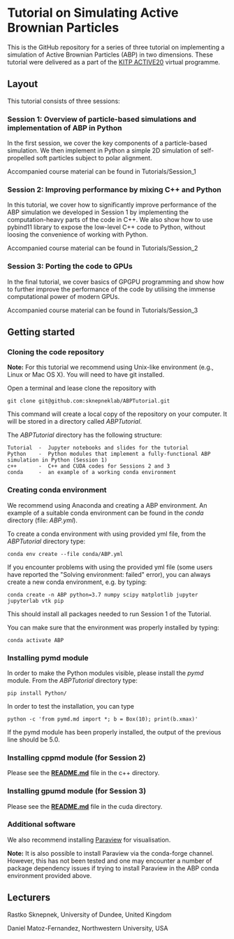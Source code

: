 # Tutorial on Simulating Active Brownian Particles

This is the GitHub repository for a series of three tutorial on implementing a simulation of Active Brownian Particles (ABP) in two dimensions. These tutorial were delivered as a part of the [KITP ACTIVE20](https://www.kitp.ucsb.edu/activities/active20)  virtual programme.

## Layout 

This tutorial consists of three sessions:

### Session 1: Overview of particle-based simulations and implementation of ABP in Python

In the first session, we cover the key components of a particle-based simulation. We then implement in Python a simple 2D simulation of self-propelled soft particles subject to polar alignment. 

Accompanied course material can be found in Tutorials/Session_1

### Session 2: Improving performance by mixing C++ and Python

In this tutorial, we cover how to significantly improve performance of the ABP simulation we developed in Session 1 by implementing the computation-heavy parts of the code in C++. We also show how to use pybind11 library to expose the low-level C++ code to Python, without loosing the convenience of working with Python.

Accompanied course material can be found in Tutorials/Session_2

### Session 3: Porting the code to GPUs

In the final tutorial, we cover basics of GPGPU programming and show how to further improve the performance of the code by utilising the immense computational power of modern GPUs.

Accompanied course material can be found in Tutorials/Session_3

## Getting started

### Cloning the code repository

**Note:** For this tutorial we recommend using Unix-like environment (e.g., Linux or Mac OS X). You will need to have git installed. 

Open a terminal and lease clone the repository with 

`git clone git@github.com:sknepneklab/ABPTutorial.git`

This command will create a local copy of the repository on your computer. It will be stored in a directory called *ABPTutorial*. 

The *ABPTutorial* directory has the following structure:

    Tutorial  -  Jupyter notebooks and slides for the tutorial
    Python    -  Python modules that implement a fully-functional ABP simulation in Python (Session 1)
    c++       -  C++ and CUDA codes for Sessions 2 and 3
    conda     -  an example of a working conda environment 

### Creating conda environment 

We recommend using Anaconda and creating a ABP environment. An example of a suitable conda environment can be found in the *conda* directory (file: *ABP.yml*).

To create a conda environment with using provided yml file, from the *ABPTutorial* directory type:

`conda env create --file conda/ABP.yml`

If you encounter problems with using the provided yml file (some users have reported the "Solving environment: failed" error), you can always create a new conda environment, e.g. by typing:

`conda create -n ABP python=3.7 numpy scipy matplotlib jupyter jupyterlab vtk pip`

This should install all packages needed to run Session 1 of the Tutorial. 

You can make sure that the environment was properly installed by typing:

`conda activate ABP`


### Installing pymd module

In order to make the Python modules visible, please install the *pymd* module. From the *ABPTutorial* directory type:

`pip install Python/`

In order to test the installation, you can type

`python -c 'from pymd.md import *; b = Box(10); print(b.xmax)'`

If the pymd module has been properly installed, the output of the previous line should be 5.0.

### Installing cppmd module (for Session 2)

Please see the [**README.md**](./c++/README.md) file in the c++ directory.

### Installing gpumd module (for Session 3)

Please see the [**README.md**](./cuda/README.md) file in the cuda directory.

### Additional software 

We also recommend installing [Paraview](https://www.paraview.org/download/) for visualisation.

**Note:** It is also possible to install Paraview via the conda-forge channel. However, this has not been tested and one may encounter a number of package dependency issues if trying to install Paraview in the ABP conda environment provided above. 

## Lecturers
Rastko Sknepnek, University of Dundee, United Kingdom

Daniel Matoz-Fernandez, Northwestern University, USA

